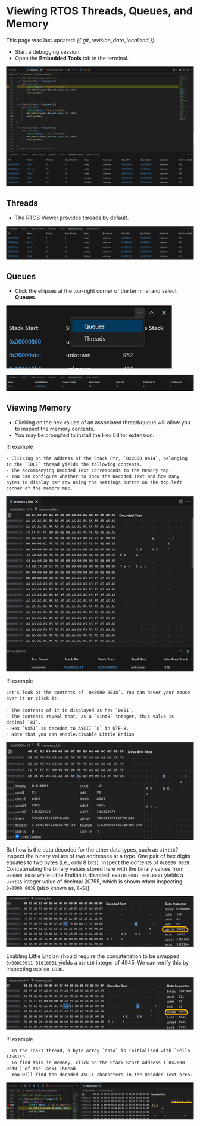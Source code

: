 # Viewing RTOS Threads, Queues, and Memory

This page was last updated: *{{ git_revision_date_localized }}*

- Start a debugging session.
- Open the **Embedded Tools** tab in the terminal.

![image](./images/embedded_tools_tab.png)

## Threads
- The RTOS Viewer provides threads by default.

![image](./images/threads_view.png)

## Queues
- Click the ellipses at the top-right corner of the terminal and select **Queues**.

![image](./images/queues_select.png)

![image](./images/queues_view.png)

## Viewing Memory
- Clicking on the hex values of an associated thread/queue will allow you to inspect the memory contents.
- You may be prompted to install the Hex Editor extension.

!!! example

    - Clicking on the address of the Stack Ptr, `0x2000 0a14`, belonging to the `IDLE` thread yields the following contents.
    - The accompanying Decoded Text corresponds to the Memory Map.
    - You can configure whether to show the Decoded Text and how many bytes to display per row using the settings button on the top-left corner of the memory map.

![image](./images/memory_example_1.png)


!!! example

    Let's look at the contents of `0x0000 0038`. You can hover your mouse over it or click it.
    
    - The contents of it is displayed as hex `0x51`.
    - The contents reveal that, as a `uint8` integer, this value is decimal `81`.
    - Hex `0x51` is decoded to ASCII `Q` in UTF-8.
    - Note that you can enable/disable Little Endian

![image](./images/memory_example_2.png)

But how is the data decoded for the other data types, such as `uint16`? Inspect the binary values of two addresses at a type. One pair of hex digits equates to two bytes (i.e., only 8 bits). Inspect the contents of `0x0000 0039`. Concatenating the binary values stored here with the binary values from `0x0000 0038` while Little Endian is disabled: `0x01010001 00010011` yields a `uint16` integer value of decimal 20755, which is shown when inspecting `0x0000 0038` (also known as, `0x51`).

![image](./images/memory_example_3.png)

Enabling Little Endian should require the concatenation to be swapped: `0x00010011 01010001` yields a `uint16` integer of 4945. We can verify this by inspecting `0x0000 0038`.

![image](./images/memory_example_4.png)

!!! example

    - In the Task1 thread, a byte array `data` is initialized with `Hello TASK1\n`.
    - To find this in memory, click on the Stack Start address (`0x2000 0ed0`) of the Task1 Thread.
    - You will find the decoded ASCII characters in the Decoded Text area.

![image](./images/memory_example_5.png)



